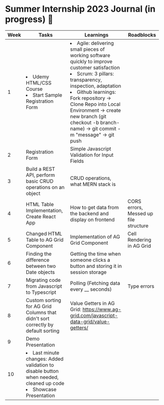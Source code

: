 # Summer Internship 2023 Journal (in progress) 🌟

| Week | Tasks | Learnings | Roadblocks | 
| ------- | -------- | ---------| ---------- |
|1| <li> Udemy HTML/CSS Course</li> <li> Start Sample Registration Form </li> | <li> Agile: delivering small pieces of working software quickly to improve customer satisfaction </li>  <li> Scrum: 3 pillars: transparency, inspection, adaptation </li> <li> Github learnings: Fork repository -> Clone Repo into Local Environment -> create new branch (git checkout -b branch-name) -> git commit -m "message" -> git push </li> |       
|2| Registration Form |   Simple Javascript Validation for Input Fields  |          |             |
|3| Build a REST API, perform basic CRUD operations on an object   |  CRUD operations, what MERN stack is |          |   Took me a while because I was unfamiliar with the topic          |
|4|  HTML Table Implementation, Create React App      |   How to get data from the backend and display on frontend     |   CORS errors, Messed up file structure    |
|5|Changed HTML Table to AG Grid Component |   Implementation of AG Grid Component |    Cell Rendering in AG Grid         |    
|6|   Finding the difference between two Date objects     |  Getting the time when someone clicks a button and storing it in session storage |          |             |
|7| Migrating code from Javascript to Typescript     |   Polling (Fetching data every __ seconds)  |       Type errors       |    
|8| Custom sorting for AG Grid Columns that didn't sort correctly by default sorting |   Value Getters in AG Grid: https://www.ag-grid.com/javascript-data-grid/value-getters/  |          |   
|9|  Demo Presentation |          |          |             |
|10|   <li> Last minute changes:  Added validation to disable button when needed, cleaned up code  </li> <li> Showcase Presentation </li>   |   |          |             |
